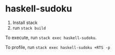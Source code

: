# haskell-sudoku

1. Install stack
2. run `stack build`

To execute, run `stack exec haskell-sudoku`.

To profile, run `stack exec haskell-sudoku +RTS -p`
